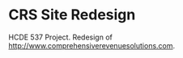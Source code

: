 CRS Site Redesign
============

HCDE 537 Project. Redesign of http://www.comprehensiverevenuesolutions.com.


